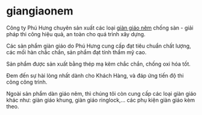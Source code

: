 # giangiaonem
Công ty Phú Hưng chuyên sản xuất các loại <a href="http://giangiaophuhung.com/dan-giao-nem/" target="_blank" rel="noopener noreferrer">giàn giáo nêm</a> chống sàn - giải pháp thi công hiệu quả, an toàn cho quá trình xây dựng.

Các sản phẩm giàn giáo do Phú Hưng cung cấp đạt tiêu chuẩn chất lượng, các mối hàn chắc chắn, sản phẩm đạt tính thẩm mỹ cao.

Sản phẩm được sản xuất bằng thép mạ kẽm chắc chắn, chống oxi hóa tốt.

Đem đến sự hài lòng nhất dành cho Khách Hàng, và đáp ứng tiến độ thi công công trình.

Ngoài sản phẩm dàn giáo nêm, thì chúng tôi còn cung cấp các loại giàn giáo khác như: giàn giáo khung, giàn giáo ringlock,... các phụ kiện giàn giáo kèm theo.
